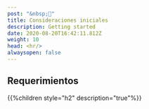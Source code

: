 ```yaml
---
post: "&nbsp;👋"
title: Consideraciones iniciales
description: Getting started
date: 2020-08-20T16:42:11.812Z
weight: 10
head: <hr/>
alwaysopen: false
---
```


## Requerimientos

{{%children style="h2" description="true"%}}
